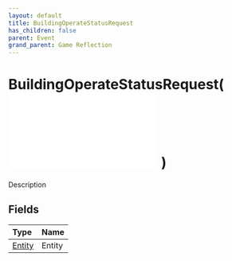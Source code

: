 ```yaml
---
layout: default
title: BuildingOperateStatusRequest
has_children: false
parent: Event
grand_parent: Game Reflection
---
```

# BuildingOperateStatusRequest( ![ EntityEventBase ](/game-reflection/events/entity_event_base.md) )
Description 

## Fields
| Type | Name |
|:-------------|:--------------|
| [Entity](/game-reflection/classes/entity.md) | Entity |
